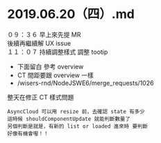 # 2019.06.20（四）.md

０９：３６ 早上來先提 MR  
後續再繼續解 UX issue  
１１：０７ 持續調整樣式 調整 tootip  

- 下面留白 參考 overview
- CT 間距要跟 overview 一樣
- /wisers-rnd/NodeJSWE6/merge_requests/1026

整天在修正 CT 樣式問題 
``` 
AsyncCloud 可以用 resize 前，去確認 state 有多少
這時候 shouldComponentUpdate 就能判斷數量了
另個判斷是就是，有新的 list or loaded 進來時 要判斷
好像有機會喔！！
```
